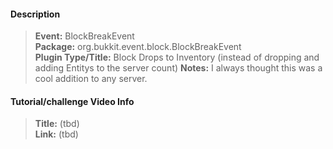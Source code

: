 #### Description
> **Event:** BlockBreakEvent  
> **Package:** org.bukkit.event.block.BlockBreakEvent  
> **Plugin Type/Title:** Block Drops to Inventory (instead of dropping and adding Entitys to the server count)
> **Notes:** I always thought this was a cool addition to any server.

#### Tutorial/challenge Video Info

> **Title:** (tbd)  
> **Link:** (tbd)  
